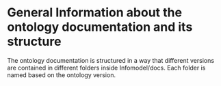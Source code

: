General Information about the ontology documentation and its structure
===================
The ontology documentation is structured in a way that different versions are contained in different folders inside Infomodel/docs. Each folder is named based on the ontology version.